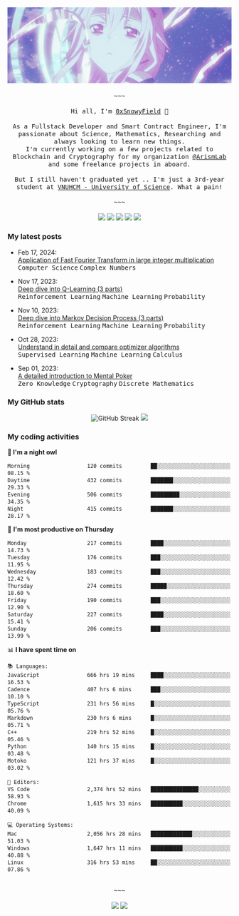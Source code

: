 <div align='center'>
<img src="./assets/banner.gif" alt="Banner" width="1000" />
  <samp>
    </br></br>~~~</br></br>
    Hi all, I'm <a href="https://snowyfield.me/">0xSnowyField</a> 🧸
    </br></br>
    As a Fullstack Developer and Smart Contract Engineer, I'm passionate about Science, Mathematics, Researching and always looking to learn new things.</br> I'm currently working on a few projects related to Blockchain and Cryptography for my organization <a href="https://github.com/ArismLab">@ArismLab</a> and some freelance projects in aboard.
    </br></br>
    But I still haven't graduated yet .. I'm just a 3rd-year student at <a href="https://en.hcmus.edu.vn/">VNUHCM - University of Science</a>. What a pain!
    </br></br>~~~</br></br>
  </samp>
  <a href = "https://wakatime.com/@SnowyField1906" target="_blank"><img src="https://img.shields.io/badge/-Wakatime-000000?style=for-the-badge&logo=wakatime&logoColor=white"></a>
  <a href="https://linkedin.com/in/NHThuan" target="_blank"><img src="https://img.shields.io/badge/-LinkedIn-0A66C2?style=for-the-badge&logo=linkedin&logoColor=white"></a>
  <a href="https://stackoverflow.com/users/17358240/snowyfield" target="_blank"><img src="https://img.shields.io/badge/StackOverflow-F58025?style=for-the-badge&logo=stackoverflow&logoColor=white" target="_blank"></a>
  <a href="https://facebook.com/SnowyField1906" target="_blank"><img src="https://img.shields.io/badge/-Facebook-0A66C2?style=for-the-badge&logo=facebook&logoColor=white"></a>
  <a href="https://x.com/SnowyField1906" target="_blank"><img src="https://img.shields.io/badge/-Twitter-000000?style=for-the-badge&logo=x&logoColor=white"></a>
</div>

### My latest posts

- Feb 17, 2024\: <br/>
  <a href="https://www.snowyfield.me/posts/ung-dung-fast-fourier-transform-trong-phep-nhan-so-nguyen-lon" target="_blank">Application of Fast Fourier Transform in large integer multiplication</a><br/>
  <kbd>Computer Science</kbd> <kbd>Complex Numbers</kbd>
  
- Nov 17, 2023\: <br/>
  <a href="https://www.snowyfield.me/posts/hieu-sau-ve-q-learning-phan-1" target="_blank">Deep dive into Q-Learning (3 parts)</a><br/>
  <kbd>Reinforcement Learning</kbd> <kbd>Machine Learning</kbd> <kbd>Probability</kbd>
  
- Nov 10, 2023\: <br/>
  <a href="https://www.snowyfield.me/posts/hieu-sau-ve-markov-decision-process-phan-1" target="_blank">Deep dive into Markov Decision Process (3 parts)</a><br/>
  <kbd>Reinforcement Learning</kbd> <kbd>Machine Learning</kbd> <kbd>Probability</kbd>
  
- Oct 28, 2023\: <br/>
  <a href="https://www.snowyfield.me/posts/tim-hieu-chi-tiet-va-so-sanh-cac-thuat-toan-optimizer" target="_blank">Understand in detail and compare optimizer algorithms</a><br/>
  <kbd>Supervised Learning</kbd> <kbd>Machine Learning</kbd> <kbd>Calculus</kbd>
  
- Sep 01, 2023\: <br/>
  <a href="https://www.snowyfield.me/posts/gioi-thieu-chi-tiet-ve-bai-toan-mental-poker" target="_blank">A detailed introduction to Mental Poker</a><br/>
  <kbd>Zero Knowledge</kbd> <kbd>Cryptography</kbd> <kbd>Discrete Mathematics</kbd>

### My GitHub stats

<div align="center">
  <img src="https://github-readme-streak-stats.herokuapp.com?user=SnowyFIeld1906&theme=swift&hide_border=true&date_format=M%20j%5B%2C%20Y%5D&card_width=1000" alt="GitHub Streak" />
  <img src='http://github-profile-summary-cards.vercel.app/api/cards/profile-details?username=SnowyFIeld1906&theme=swift' width='1000px'/>
</div>

### My coding activities

<!--START_SECTION:waka-->
**🦉 I'm a night owl** 

```text
Morning                  120 commits         ██░░░░░░░░░░░░░░░░░░░░░░░   08.15 % 
Daytime                  432 commits         ███████░░░░░░░░░░░░░░░░░░   29.33 % 
Evening                  506 commits         █████████░░░░░░░░░░░░░░░░   34.35 % 
Night                    415 commits         ███████░░░░░░░░░░░░░░░░░░   28.17 % 
```
📅 **I'm most productive on Thursday** 

```text
Monday                   217 commits         ████░░░░░░░░░░░░░░░░░░░░░   14.73 % 
Tuesday                  176 commits         ███░░░░░░░░░░░░░░░░░░░░░░   11.95 % 
Wednesday                183 commits         ███░░░░░░░░░░░░░░░░░░░░░░   12.42 % 
Thursday                 274 commits         █████░░░░░░░░░░░░░░░░░░░░   18.60 % 
Friday                   190 commits         ███░░░░░░░░░░░░░░░░░░░░░░   12.90 % 
Saturday                 227 commits         ████░░░░░░░░░░░░░░░░░░░░░   15.41 % 
Sunday                   206 commits         ███░░░░░░░░░░░░░░░░░░░░░░   13.99 % 
```


📊 **I have spent time on** 

```text
📚 Languages: 
JavaScript               666 hrs 19 mins     ████░░░░░░░░░░░░░░░░░░░░░   16.53 % 
Cadence                  407 hrs 6 mins      ███░░░░░░░░░░░░░░░░░░░░░░   10.10 % 
TypeScript               231 hrs 56 mins     █░░░░░░░░░░░░░░░░░░░░░░░░   05.76 % 
Markdown                 230 hrs 6 mins      █░░░░░░░░░░░░░░░░░░░░░░░░   05.71 % 
C++                      219 hrs 52 mins     █░░░░░░░░░░░░░░░░░░░░░░░░   05.46 % 
Python                   140 hrs 15 mins     █░░░░░░░░░░░░░░░░░░░░░░░░   03.48 % 
Motoko                   121 hrs 37 mins     █░░░░░░░░░░░░░░░░░░░░░░░░   03.02 % 

📑 Editors: 
VS Code                  2,374 hrs 52 mins   ███████████████░░░░░░░░░░   58.93 % 
Chrome                   1,615 hrs 33 mins   ██████████░░░░░░░░░░░░░░░   40.09 % 

💻 Operating Systems: 
Mac                      2,056 hrs 28 mins   █████████████░░░░░░░░░░░░   51.03 % 
Windows                  1,647 hrs 11 mins   ██████████░░░░░░░░░░░░░░░   40.88 % 
Linux                    316 hrs 53 mins     ██░░░░░░░░░░░░░░░░░░░░░░░   07.86 % 
```

<div align='center'><samp></br>~~~</br></br></samp><img src='http://img.shields.io/badge/4.0%20thousand%20coding%20hours-black?style=for-the-badge' /> <img src='https://img.shields.io/badge/3.7%20million%20lines%20of%20code-black?style=for-the-badge' /></div>


<!--END_SECTION:waka-->
